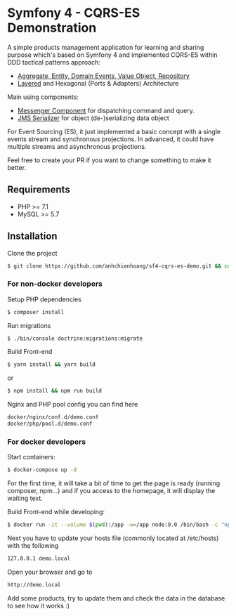 Symfony 4 - CQRS-ES Demonstration
=====================

A simple products management application for learning and sharing purpose which's based on Symfony 4 and implemented CQRS-ES within DDD tactical patterns approach:
 
 * [Aggregate, Entity, Domain Events, Value Object, Repository][3]
 * [Layered][4] and Hexagonal (Ports & Adapters) Architecture

Main using components:

 * [Messenger Component][1] for dispatching command and query.
 * [JMS Serializer][2] for object (de-)serializing data object

For Event Sourcing (ES), it just implemented a basic concept with a single events stream and synchronous projections. 
In advanced, it could have multiple streams and asynchronous projections.

Feel free to create your PR if you want to change something to make it better.

## Requirements
* PHP >= 7.1
* MySQL >= 5.7

## Installation

Clone the project
```bash
$ git clone https://github.com/anhchienhoang/sf4-cqrs-es-demo.git && cd sf4-cqrs-es-demo
```

### For non-docker developers

Setup PHP dependencies
```bash
$ composer install
```

Run migrations
```bash
$ ./bin/console doctrine:migrations:migrate
```

Build Front-end
```bash
$ yarn install && yarn build
```
or
```bash
$ npm install && npm run build
```

Nginx and PHP pool config you can find here
```bash
docker/nginx/conf.d/demo.conf
docker/php/pool.d/demo.conf
```

### For docker developers
Start containers:

```bash
$ docker-compose up -d
```

For the first time, it will take a bit of time to get the page is ready (running composer, npm...) 
and if you access to the homepage, it will display the waiting text.

Build Front-end while developing:
```bash
$ docker run -it --volume $(pwd):/app -w=/app node:9.0 /bin/bash -c "npm run watch"
```

Next you have to update your hosts file (commonly located at /etc/hosts) with the following
```bash
127.0.0.1 demo.local
```

Open your browser and go to
```bash
http://demo.local
```
Add some products, try to update them and check the data in the database to see how it works :)

[1]: https://symfony.com/doc/current/components/messenger.html
[2]: https://github.com/schmittjoh/serializer
[3]: https://en.wikipedia.org/wiki/Domain-driven_design#Building_blocks
[4]: src/SfCQRSDemo
